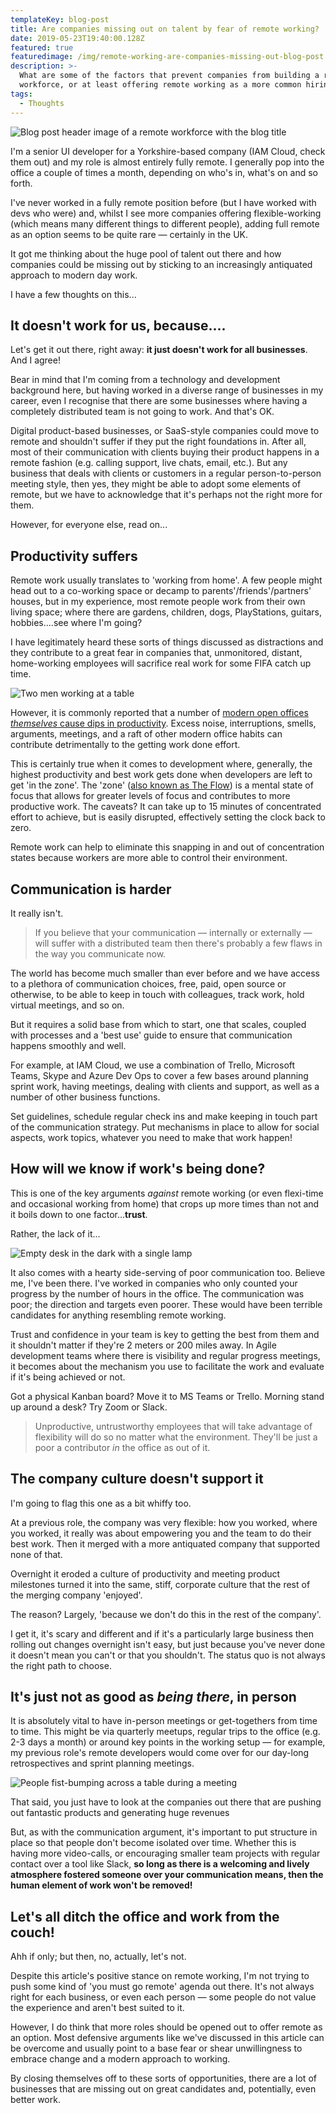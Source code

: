```yaml
---
templateKey: blog-post
title: Are companies missing out on talent by fear of remote working?
date: 2019-05-23T19:40:00.128Z
featured: true
featuredimage: /img/remote-working-are-companies-missing-out-blog-post.png
description: >-
  What are some of the factors that prevent companies from building a remote
  workforce, or at least offering remote working as a more common hiring option?
tags:
  - Thoughts
---
```

![Blog post header image of a remote workforce with the blog title](/img/remote-working-are-companies-missing-out-blog-post.png)

I'm a senior UI developer for a Yorkshire-based company (IAM Cloud, check them out) and my role is almost entirely fully remote. I generally pop into the office a couple of times a month, depending on who's in, what's on and so forth.

I've never worked in a fully remote position before (but I have worked with devs who were) and, whilst I see more companies offering flexible-working (which means many different things to different people), adding full remote as an option seems to be quite rare — certainly in the UK.

It got me thinking about the huge pool of talent out there and how companies could be missing out by sticking to an increasingly antiquated approach to modern day work.

I have a few thoughts on this...

## It doesn't work for us, because....

Let's get it out there, right away: **it just doesn't work for all businesses**. And I agree!

Bear in mind that I'm coming from a technology and development background here, but having worked in a diverse range of businesses in my career, even I recognise that there are some businesses where having a completely distributed team is not going to work. And that's OK. 

Digital product-based businesses, or SaaS-style companies could move to remote and shouldn't suffer if they put the right foundations in. After all, most of their communication with clients buying their product happens in a remote fashion (e.g. calling support, live chats, email, etc.). But any business that deals with clients or customers in a regular person-to-person meeting style, then yes, they might be able to adopt some elements of remote, but we have to acknowledge that it's perhaps not the right more for them.

However, for everyone else, read on...

## Productivity suffers

Remote work usually translates to 'working from home'. A few people might head out to a co-working space or decamp to parents'/friends'/partners' houses, but in my experience, most remote people work from their own living space; where there are gardens, children, dogs, PlayStations, guitars, hobbies....see where I'm going?

I have legitimately heard these sorts of things discussed as distractions and they contribute to a great fear in companies that, unmonitored, distant, home-working employees will sacrifice real work for some FIFA catch up time.

![Two men working at a table](/img/adult-brainstorming-chair-515167.jpg " Photo by rawpixel.com from Pexels")

However, it is commonly reported that a number of [modern open offices _themselves_ cause dips in productivity](https://www.inc.com/geoffrey-james/science-just-proved-that-open-plan-offices-destroy-productivity.html). Excess noise, interruptions, smells, arguments, meetings, and a raft of other modern office habits can contribute detrimentally to the getting work done effort. 

This is certainly true when it comes to development where, generally, the highest productivity and best work gets done when developers are left to get 'in the zone'. The 'zone' ([also known as The Flow](https://en.wikipedia.org/wiki/Flow_(psychology))) is a mental state of focus that allows for greater levels of focus and contributes to more productive work. The caveats? It can take up to 15 minutes of concentrated effort to achieve, but is easily disrupted, effectively setting the clock back to zero.

Remote work can help to eliminate this snapping in and out of concentration states because workers are more able to control their environment.

## Communication is harder

It really isn't. 

> If you believe that your communication — internally or externally — will suffer with a distributed team then there's probably a few flaws in the way you communicate now.

The world has become much smaller than ever before and we have access to a plethora of communication choices, free, paid, open source or otherwise, to be able to keep in touch with colleagues, track work, hold virtual meetings, and so on. 

But it requires a solid base from which to start, one that scales, coupled with processes and a 'best use' guide to ensure that communication happens smoothly and well. 

For example, at IAM Cloud, we use a combination of Trello, Microsoft Teams, Skype and Azure Dev Ops to cover a few bases around planning sprint work, having meetings, dealing with clients and support, as well as a number of other business functions. 

Set guidelines, schedule regular check ins and make keeping in touch part of the communication strategy. Put mechanisms in place to allow for social aspects, work topics, whatever you need to make that work happen!

## How will we know if work's being done?

This is one of the key arguments _against_ remote working (or even flexi-time and occasional working from home) that crops up more times than not and it boils down to one factor...**trust**.

Rather, the lack of it...

![Empty desk in the dark with a single lamp](/img/contemporary-dark-data-669996.jpg " Photo by Bich Tran from Pexels")

It also comes with a hearty side-serving of poor communication too. Believe me, I've been there. I've worked in companies who only counted your progress by the number of hours in the office. The communication was poor; the direction and targets even poorer. These would have been terrible candidates for anything resembling remote working.

Trust and confidence in your team is key to getting the best from them and it shouldn't matter if they're 2 meters or 200 miles away. In Agile development teams where there is visibility and regular progress meetings, it becomes about the mechanism you use to facilitate the work and evaluate if it's being achieved or not.

Got a physical Kanban board? Move it to MS Teams or Trello. Morning stand up around a desk? Try Zoom or Slack. 

> Unproductive, untrustworthy employees that will take advantage of flexibility will do so no matter what the environment. They'll be just a poor a contributor _in_ the office as out of it.

## The company culture doesn't support it

I'm going to flag this one as a bit whiffy too. 

At a previous role, the company was very flexible: how you worked, where you worked, it really was about empowering you and the team to do their best work. Then it merged with a more antiquated company that supported none of that. 

Overnight it eroded a culture of productivity and meeting product milestones turned it into the same, stiff, corporate culture that the rest of the merging company 'enjoyed'. 

The reason? Largely, 'because we don't do this in the rest of the company'.

I get it, it's scary and different and if it's a particularly large business then rolling out changes overnight isn't easy, but just because you've never done it doesn't mean you can't or that you shouldn't. The status quo is not always the right path to choose.

## It's just not as good as _being there_, in person

It is absolutely vital to have in-person meetings or get-togethers from time to time. This might be via quarterly meetups, regular trips to the office (e.g. 2-3 days a month) or around key points in the working setup — for example, my previous role's remote developers would come over for our day-long retrospectives and sprint planning meetings. 

![People fist-bumping across a table during a meeting](/img/bump-collaboration-colleagues-1068523.jpg)

That said, you just have to look at the companies out there that are pushing out fantastic products and generating huge revenues 

But, as with the communication argument, it's important to put structure in place so that people don't become isolated over time. Whether this is having more video-calls, or encouraging smaller team projects with regular contact over a tool like Slack, **so long as there is a welcoming and lively atmosphere fostered someone over your communication means, then the human element of work won't be removed!**

## Let's all ditch the office and work from the couch!

Ahh if only; but then, no, actually, let's not.

Despite this article's positive stance on remote working, I'm not trying to push some kind of 'you must go remote' agenda out there. It's not always right for each business, or even each person — some people do not value the experience and aren't best suited to it.

However, I do think that more roles should be opened out to offer remote as an option. Most defensive arguments like we've discussed in this article can be overcome and usually point to a base fear or shear unwillingness to embrace change and a modern approach to working. 

By closing themselves off to these sorts of opportunities, there are a lot of businesses that are missing out on great candidates and, potentially, even better work.
